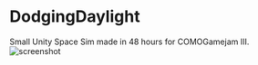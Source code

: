 # DodgingDaylight
Small Unity Space Sim made in 48 hours for COMOGamejam III.
![screenshot](https://puu.sh/zbKUK/bedf15dcf1.jpg)
